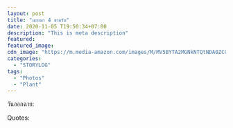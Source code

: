 ```yaml
---
layout: post
title: "มะหมา 4 ขาครับ"
date: 2020-11-05 T19:50:34+07:00
description: "This is meta description"
featured:
featured_image:
cdn_image: "https://m.media-amazon.com/images/M/MV5BYTA2MGNkNTQtNDA0ZC00M2JlLWEzYjEtMDBhNmFlZTUxOTQxXkEyXkFqcGdeQXVyODA3MzM2ODE@._V1_.jpg"
categories:
  - "STORYLOG"
tags:
  - "Photos"
  - "Plant"
---
```

วันออกฉาย:

Quotes:
